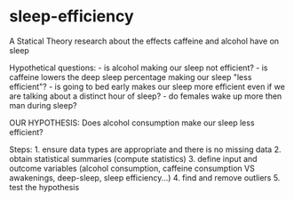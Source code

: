 # sleep-efficiency
A Statical Theory research about the effects caffeine and alcohol have on sleep

Hypothetical questions:
    - is alcohol making our sleep not efficient?
    - is caffeine lowers the deep sleep percentage making our sleep "less efficient"?
    - is going to bed early makes our sleep more efficient even if we are talking about a distinct hour of sleep?
    - do females wake up more then man during sleep?

OUR HYPOTHESIS: Does alcohol consumption make our sleep less efficient?

Steps:
    1. ensure data types are appropriate and there is no missing data
    2. obtain statistical summaries (compute statistics)
    3. define input and outcome variables (alcohol consumption, caffeine consumption VS awakenings, deep-sleep, sleep efficiency...)
    4. find and remove outliers
    5. test the hypothesis